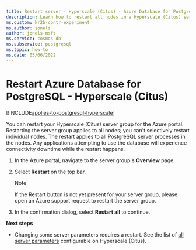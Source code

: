 ```yaml
---
title: Restart server - Hyperscale (Citus) - Azure Database for PostgreSQL
description: Learn how to restart all nodes in a Hyperscale (Citus) server group from the Azure portal.
ms.custom: kr2b-contr-experiment
ms.author: jonels
author: jonels-msft
ms.service: cosmos-db
ms.subservice: postgresql
ms.topic: how-to
ms.date: 05/06/2022
---
```


# Restart Azure Database for PostgreSQL - Hyperscale (Citus)

[!INCLUDE[applies-to-postgresql-hyperscale](../includes/applies-to-postgresql-hyperscale.md)]

You can restart your Hyperscale (Citus) server group for the Azure portal. Restarting the server group applies to all nodes; you can't selectively restart
individual nodes. The restart applies to all PostgreSQL server processes in the nodes. Any applications attempting to use the database will experience
connectivity downtime while the restart happens.

1. In the Azure portal, navigate to the server group's **Overview** page.

1. Select **Restart** on the top bar.
   > [!NOTE]
   > If the Restart button is not yet present for your server group, please open
   > an Azure support request to restart the server group.

1. In the confirmation dialog, select **Restart all** to continue.

**Next steps**

- Changing some server parameters requires a restart. See the list of [all
  server parameters](reference-parameters.md) configurable on
  Hyperscale (Citus).
